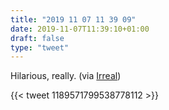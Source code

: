 ```yaml
---
title: "2019 11 07 11 39 09"
date: 2019-11-07T11:39:10+01:00
draft: false
type: "tweet"
---
```

Hilarious, really. (via [Irreal](https://irreal.org/blog/?p=8426))

{{< tweet 1189571799538778112 >}}

